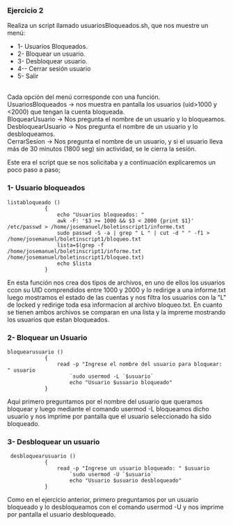 
### Ejercicio 2

Realiza un script llamado usuariosBloqueados.sh, que nos muestre un menú:
- 1- Usuarios Bloqueados.
- 2- Bloquear un usuario.
- 3- Desbloquear usuario.
- 4-- Cerrar sesión usuario
- 5- Salir
 <br>
Cada opción del menú corresponde con una función.
<br>
UsuariosBloqueados → nos muestra en pantalla los usuarios (uid>1000 y <2000) que tengan la cuenta bloqueada. <br>
BloquearUsuario → Nos pregunta el nombre de un usuario y lo bloqueamos. <br>
DesbloquearUsuario → Nos pregunta el nombre de un usuario y lo desbloqueamos. <br>
CerrarSesion → Nos pregunta el nombre de un usuario, y si el usuario lleva más de 30 minutos (1800 seg) sin actividad, se le cierra la sesión.
 <br>

Este era el script que se nos solicitaba y a continuación explicaremos un poco paso a paso;
### 1- Usuario bloqueados
````
listabloqueado () 
			{
				echo "Usuarios bloqueados: "
				awk -F: '$3 >= 1000 && $3 < 2000 {print $1}' /etc/passwd > /home/josemanuel/boletinscript1/informe.txt
				sudo passwd -S -a | grep " L " | cut -d " " -f1 > /home/josemanuel/boletinscript1/bloqueo.txt
				lista=$(grep -f /home/josemanuel/boletinscript1/informe.txt /home/josemanuel/boletinscript1/bloqueo.txt)
				echo $lista
			}
````

En esta función nos crea dos tipos de archivos, en uno de ellos los usuarios ccon su UID comprendidos entre 1000 y 2000  y lo redirige a una informe.txt
luego mostramos el estado de las cuentas y nos filtra los usuarios con la  "L" de locked y redirige toda esa informacion al archivo bloqueo.txt.
En cuanto se tienen ambos archivos se comparan en una lista y la impreme mostrando los usuarios que estan bloqueados.
<br>
### 2- Bloquear un Usuario
````
bloquearusuario () 
			{
				read -p "Ingrese el nombre del usuario para bloquear: " usuario
					`sudo usermod -L `$usuario`
					echo "Usuario $usuario bloqueado"
			}
````
 Aqui primero preguntamos por el nombre del usuario que queramos bloquear y luego mediante el comando usermod -L bloqueamos dicho usuario y nos imprime por pantalla que el usuario seleccionado ha sido bloqueado.
<br>
### 3- Desbloquear un usuario
````
 desbloquearusuario ()
  			{
				read -p "Ingrese un usuario bloqueado: " $usuario
					`sudo usermod -U `$usuario`
					echo "Usuario $usuario desbloqueado"
			}
````
   Como en el ejercicio anterior, primero preguntamos por un usuario bloqueado y lo desbloqueamos con el comando usermod -U y nos imprime por pantalla el usuario desbloqueado.
